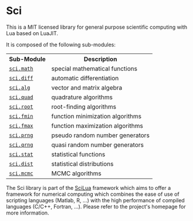Sci
======

This is a MIT licensed library for general purpose scientific computing with Lua based on LuaJIT. 

It is composed of the following sub-modules:

<table>
<tr><th>Sub-Module</th><th>Description</th></tr>
<tr><td><code><a href="http://www.scilua.org/sci_math.html">sci.math</a></code></td><td>special mathematical functions</td></tr>
<tr><td><code><a href="http://www.scilua.org/sci_diff.html">sci.diff</a></code></td><td>automatic differentiation</td></tr>
<tr><td><code><a href="http://www.scilua.org/sci_alg.html">sci.alg</a></code></td><td>vector and matrix algebra</td></tr>
<tr><td><code><a href="http://www.scilua.org/sci_quad.html">sci.quad</a></code></td><td>quadrature algorithms</td></tr>
<tr><td><code><a href="http://www.scilua.org/sci_root.html">sci.root</a></code></td><td>root-finding algorithms</td></tr>
<tr><td><code><a href="http://www.scilua.org/sci_fminfmax.html">sci.fmin</a></code></td><td>function minimization algorithms</td></tr>
<tr><td><code><a href="http://www.scilua.org/sci_fminfmax.html">sci.fmax</a></code></td><td>function maximization algorithms</td></tr>
<tr><td><code><a href="http://www.scilua.org/sci_prng.html">sci.prng</a></code></td><td>pseudo random number generators</td></tr>
<tr><td><code><a href="http://www.scilua.org/sci_qrng.html">sci.qrng</a></code></td><td>quasi random number generators</td></tr>
<tr><td><code><a href="http://www.scilua.org/sci_stat.html">sci.stat</a></code></td><td>statistical functions</td></tr>
<tr><td><code><a href="http://www.scilua.org/sci_dist.html">sci.dist</a></code></td><td>statistical distributions</td></tr>
<tr><td><code><a href="http://www.scilua.org/sci_mcmc.html">sci.mcmc</a></code></td><td>MCMC algorithms</td></tr>
</table>

The Sci library is part of the <a href="http://www.scilua.org">SciLua</a> framework which aims to offer a framework for numerical computing which combines the ease of use of scripting languages (Matlab, R, ...) with the high performance of compiled languages (C/C++, Fortran, ...). Please refer to the project's homepage for more information.
